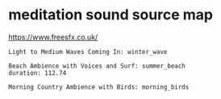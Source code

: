 # meditation sound source map



https://www.freesfx.co.uk/

```
Light to Medium Waves Coming In: winter_wave
```

```
Beach Ambience with Voices and Surf: summer_beach
duration: 112.74
```

```
Morning Country Ambience with Birds: morning_birds
```

